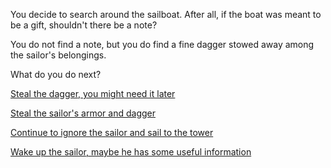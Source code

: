You decide to search around the sailboat. After all, if the boat was meant to be a gift, shouldn't there be a note?

You do not find a note, but you do find a fine dagger stowed away among the sailor's belongings.

What do you do next?

[Steal the dagger, you might need it later](loot/loot.md)

[Steal the sailor's armor and dagger](../super-powers/super-powers.md)

[Continue to ignore the sailor and sail to the tower](../sail/sail.md)

[Wake up the sailor, maybe he has some useful information](../wake/wake.md)

